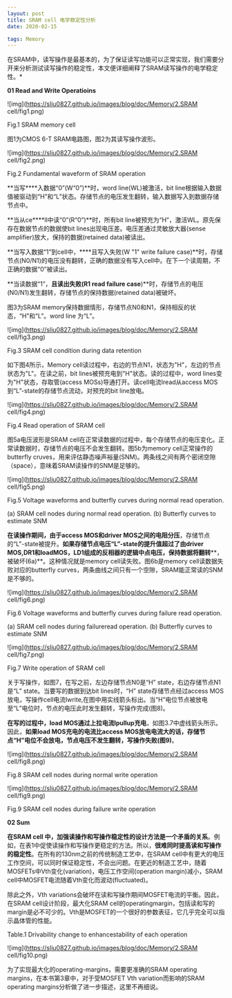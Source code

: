 ```yaml
---
layout: post
title: SRAM cell 电学稳定性分析
date: 2020-02-15

tags: Memory
---  
```




在SRAM中，读写操作是最基本的，为了保证读写功能可以正常实现，我们需要分开来分析测试读写操作的稳定性，本文便详细阐释了SRAM读写操作的电学稳定性。*



**01 Read and Write Operatioins**



![img](https://sliu0827.github.io/images/blog/doc/Memory/2.SRAM cell/fig1.png)

Fig.1 SRAM memory cell



图1为CMOS 6-T SRAM电路图，图2为其读写操作波形。





![img](https://sliu0827.github.io/images/blog/doc/Memory/2.SRAM cell/fig2.png)

Fig.2 Fundamental waveform of SRAM operation



**当写****入数据“0”(W“0”)**时，word line(WL)被激活，bit line根据输入数据值被驱动到“H”和“L”状态。存储节点的电压发生翻转，输入数据写入到数据存储节点中。 



**当从ce****ll中读“0”(R“0”)**时，所有bit line被预充为“H”，激活WL。原先保存在数据节点的数据使bit lines出现电压差。电压差通过灵敏放大器(sense amplifier)放大，保持的数据(retained data)被读出。



**当写入数据“1”到cell中，****且写入失败(W "1" write failure case)**时，存储节点(N0/N1)的电压没有翻转，正确的数据没有写入cell中。在下一个读周期，不正确的数据“0”被读出。



**当读数据“1”，****且读出失败(R1 read failure case****)**时，存储节点的电压(N0/N1)发生翻转，存储节点的保持数据(retained data)被破坏。



图3为SRAM memory保持数据情形，存储节点N0和N1，保持相反的状态，“H”和“L”。word line 为“L”。



![img](https://sliu0827.github.io/images/blog/doc/Memory/2.SRAM cell/fig3.png)



Fig.3 SRAM cell condition during data retention



如下图4所示，Memory cell读过程中，右边的节点N1，状态为"H"，左边的节点状态为"L"。在读之前，bit lines被预充电到"H"状态。读的过程中，word lines变为"H"状态，存取管(access MOSs)导通打开。读cell电流Iread从access MOS到“L”-state的存储节点流动，对预充的bit line放电。



![img](https://sliu0827.github.io/images/blog/doc/Memory/2.SRAM cell/fig4.png)

Fig.4 Read operation of SRAM cell



图5a电压波形是SRAM cell在正常读数据的过程中，每个存储节点的电压变化。正常读数据时，存储节点的电压不会发生翻转。图5b为memory cell正常操作的butterfly cruves，用来评估静态噪声裕量(SNM)。两条线之间有两个密闭空隙（space），意味着SRAM读操作的SNM是足够的。



![img](https://sliu0827.github.io/images/blog/doc/Memory/2.SRAM cell/fig5.png)

Fig.5 Voltage waveforms and butterfly curves during normal read operation. 

  (a) SRAM cell nodes during normal read operation. (b) Butterfly curves to estimate SNM





**在读操作期间，由于access MOS和driver MOS之间的电阻分压**，存储节点的“L"-state被提升。**如果存储节点电压“L”-state的提升值超过了由driver MOS,DR1和loadMOS，LD1组成的反相器的逻辑中点电压，保持数据将翻转****，被破坏(6a)**。这种情况就是memory cell读失败。图6b是memory cell读数据失败对应的butterfly curves，两条曲线之间只有一个空隙，SRAM能正常读的SNM是不够的。



![img](https://sliu0827.github.io/images/blog/doc/Memory/2.SRAM cell/fig6.png)

Fig.6 Voltage waveforms and butterfly curves during failure read operation. 

  (a) SRAM cell nodes during failureread operation. (b) Butterfly curves to estimate SNM



![img](https://sliu0827.github.io/images/blog/doc/Memory/2.SRAM cell/fig7.png)

Fig.7 Write operation of SRAM cell



关于写操作，如图7，在写之前，左边存储节点N0是“H” state，右边存储节点N1是“L” state。当要写的数据到达bit lines时，“H” state存储节点经过access MOS放电，写操作cell电流Iwrite,在图中用实线箭头标出。当“H”电位节点被放电至“L”电位时，节点的电压此时发生翻转，写操作完成(图8)。

 

**在写的过程中，load MOS通过上拉电流Ipullup充电**，如图3.7中虚线箭头所示。因此，**如果load MOS充电的电流比access MOS放电电流大的话，存储节点“H”电位不会放电，节点电压不发生翻转，写操作失败(图9)**。



![img](https://sliu0827.github.io/images/blog/doc/Memory/2.SRAM cell/fig8.png)

Fig.8 SRAM cell nodes during normal write operation



![img](https://sliu0827.github.io/images/blog/doc/Memory/2.SRAM cell/fig9.png)

Fig.9 SRAM cell nodes during failure write operation



**02 Sum** 

**在SRAM cell 中，加强读操作和写操作稳定性的设计方法是一个矛盾的关系**。例如，在表1中促使读操作和写操作更稳定的方法。所以，**很难同时提高读和写操作的稳定性**。在所有的130nm之前的传统制造工艺中，在SRAM cell中有更大的电压工作空间，可以同时保证稳定性，不会出问题。在更近的制造工艺中，随着MOSFETs中Vth变化(variation)，电压工作空间(operation margin)减小，SRAM cell中MOSFET电流随着Vth变化而波动(fluctuated)。

 

除此之外，Vth variations会破坏在读和写操作期间MOSFET电流的平衡。因此，在SRAM cell设计阶段，最大化SRAM cell的operatingmargin，包括读和写的margin是必不可少的。Vth是MOSFET的一个很好的参数表征，它几乎完全可以指示晶体管的性能。



  Table.1 Drivability change to enhancestability of each operation

![img](https://sliu0827.github.io/images/blog/doc/Memory/2.SRAM cell/fig10.png)



为了实现最大化的operating-margins，需要更准确的SRAM operating margins，在本书第3章中，对于受MOSFET Vth variation而影响的SRAM operating margins分析做了进一步描述，这里不再细说。


[^Ref]: *Low power and reliable SRAM memory cell and array design[M]. Springer Science & Business Media, 2011.*